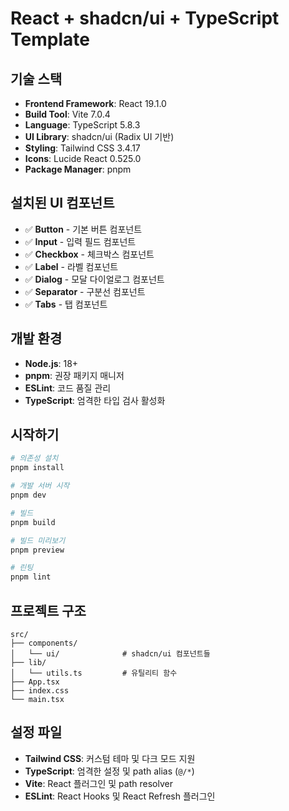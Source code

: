 # React + shadcn/ui + TypeScript Template

## 기술 스택

- **Frontend Framework**: React 19.1.0
- **Build Tool**: Vite 7.0.4
- **Language**: TypeScript 5.8.3
- **UI Library**: shadcn/ui (Radix UI 기반)
- **Styling**: Tailwind CSS 3.4.17
- **Icons**: Lucide React 0.525.0
- **Package Manager**: pnpm

## 설치된 UI 컴포넌트

- ✅ **Button** - 기본 버튼 컴포넌트
- ✅ **Input** - 입력 필드 컴포넌트
- ✅ **Checkbox** - 체크박스 컴포넌트
- ✅ **Label** - 라벨 컴포넌트
- ✅ **Dialog** - 모달 다이얼로그 컴포넌트
- ✅ **Separator** - 구분선 컴포넌트
- ✅ **Tabs** - 탭 컴포넌트



## 개발 환경

- **Node.js**: 18+
- **pnpm**: 권장 패키지 매니저
- **ESLint**: 코드 품질 관리
- **TypeScript**: 엄격한 타입 검사 활성화

## 시작하기

```bash
# 의존성 설치
pnpm install

# 개발 서버 시작
pnpm dev

# 빌드
pnpm build

# 빌드 미리보기
pnpm preview

# 린팅
pnpm lint
```

## 프로젝트 구조

```
src/
├── components/
│   └── ui/              # shadcn/ui 컴포넌트들
├── lib/
│   └── utils.ts         # 유틸리티 함수
├── App.tsx
├── index.css
└── main.tsx
```

## 설정 파일

- **Tailwind CSS**: 커스텀 테마 및 다크 모드 지원
- **TypeScript**: 엄격한 설정 및 path alias (`@/*`)
- **Vite**: React 플러그인 및 path resolver
- **ESLint**: React Hooks 및 React Refresh 플러그인